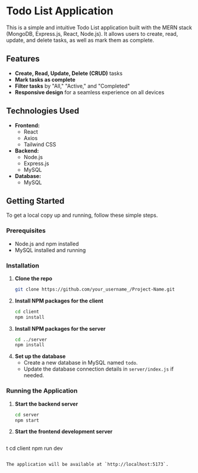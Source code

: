# Todo List Application

This is a simple and intuitive Todo List application built with the MERN stack (MongoDB, Express.js, React, Node.js). It allows users to create, read, update, and delete tasks, as well as mark them as complete.

## Features

- **Create, Read, Update, Delete (CRUD)** tasks
- **Mark tasks as complete**
- **Filter tasks** by "All," "Active," and "Completed"
- **Responsive design** for a seamless experience on all devices

## Technologies Used

- **Frontend:**
  - React
  - Axios
  - Tailwind CSS
- **Backend:**
  - Node.js
  - Express.js
  - MySQL
- **Database:**
  - MySQL

## Getting Started

To get a local copy up and running, follow these simple steps.

### Prerequisites

- Node.js and npm installed
- MySQL installed and running

### Installation

1. **Clone the repo**
   ```sh
   git clone https://github.com/your_username_/Project-Name.git
   ```
2. **Install NPM packages for the client**
   ```sh
   cd client
   npm install
   ```
3. **Install NPM packages for the server**
   ```sh
   cd ../server
   npm install
   ```
4. **Set up the database**
   - Create a new database in MySQL named `todo`.
   - Update the database connection details in `server/index.js` if needed.

### Running the Application

1. **Start the backend server**
   ```sh
   cd server
   npm start
   ```
2. **Start the frontend development server**
   ```sh
t   cd client
   npm run dev
   ```

The application will be available at `http://localhost:5173`.
